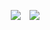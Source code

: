 <a href="https://www.instagram.com/csesc_41st/" target="_blank"> <img 
        src="http://img.shields.io/badge/-csesc_41st-pink?style=flat&logo=Instagram&link=https://instagram.com/csesc_41st/"
        style="height : auto; margin-left : 10px; margin-right : 10px;"/></a>
<a href=""> <img 
        src="http://img.shields.io/badge/-inha_cse@naver.com-white?style=flat&logo=Naver&link="
        ></a>
        

